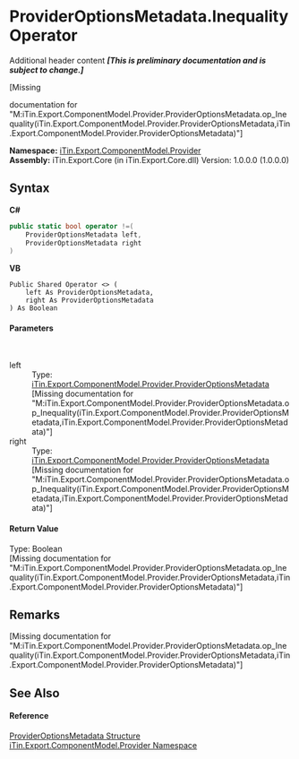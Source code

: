 # ProviderOptionsMetadata.Inequality Operator 
Additional header content _**\[This is preliminary documentation and is subject to change.\]**_

\[Missing <summary> documentation for "M:iTin.Export.ComponentModel.Provider.ProviderOptionsMetadata.op_Inequality(iTin.Export.ComponentModel.Provider.ProviderOptionsMetadata,iTin.Export.ComponentModel.Provider.ProviderOptionsMetadata)"\]

**Namespace:**&nbsp;<a href="723a96b5-5779-2554-cf17-05149bfcb802">iTin.Export.ComponentModel.Provider</a><br />**Assembly:**&nbsp;iTin.Export.Core (in iTin.Export.Core.dll) Version: 1.0.0.0 (1.0.0.0)

## Syntax

**C#**<br />
``` C#
public static bool operator !=(
	ProviderOptionsMetadata left,
	ProviderOptionsMetadata right
)
```

**VB**<br />
``` VB
Public Shared Operator <> ( 
	left As ProviderOptionsMetadata,
	right As ProviderOptionsMetadata
) As Boolean
```


#### Parameters
&nbsp;<dl><dt>left</dt><dd>Type: <a href="153c6c4f-d6fc-429b-f73e-0f2d08841cf1">iTin.Export.ComponentModel.Provider.ProviderOptionsMetadata</a><br />\[Missing <param name="left"/> documentation for "M:iTin.Export.ComponentModel.Provider.ProviderOptionsMetadata.op_Inequality(iTin.Export.ComponentModel.Provider.ProviderOptionsMetadata,iTin.Export.ComponentModel.Provider.ProviderOptionsMetadata)"\]</dd><dt>right</dt><dd>Type: <a href="153c6c4f-d6fc-429b-f73e-0f2d08841cf1">iTin.Export.ComponentModel.Provider.ProviderOptionsMetadata</a><br />\[Missing <param name="right"/> documentation for "M:iTin.Export.ComponentModel.Provider.ProviderOptionsMetadata.op_Inequality(iTin.Export.ComponentModel.Provider.ProviderOptionsMetadata,iTin.Export.ComponentModel.Provider.ProviderOptionsMetadata)"\]</dd></dl>

#### Return Value
Type: Boolean<br />\[Missing <returns> documentation for "M:iTin.Export.ComponentModel.Provider.ProviderOptionsMetadata.op_Inequality(iTin.Export.ComponentModel.Provider.ProviderOptionsMetadata,iTin.Export.ComponentModel.Provider.ProviderOptionsMetadata)"\]

## Remarks
\[Missing <remarks> documentation for "M:iTin.Export.ComponentModel.Provider.ProviderOptionsMetadata.op_Inequality(iTin.Export.ComponentModel.Provider.ProviderOptionsMetadata,iTin.Export.ComponentModel.Provider.ProviderOptionsMetadata)"\]

## See Also


#### Reference
<a href="153c6c4f-d6fc-429b-f73e-0f2d08841cf1">ProviderOptionsMetadata Structure</a><br /><a href="723a96b5-5779-2554-cf17-05149bfcb802">iTin.Export.ComponentModel.Provider Namespace</a><br />